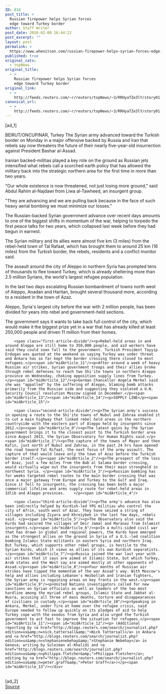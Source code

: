 ```yaml
---
ID: 816
post_title: >
  Russian firepower helps Syrian forces
  edge toward Turkey border
author: Staff Writer
post_date: 2016-02-08 16:44:22
post_excerpt: ""
layout: post
permalink: >
  https://www.whenitson.com/russian-firepower-helps-syrian-forces-edge-toward-turkey-border/
published: true
original_cats:
  - topNews
original_title:
  - >
    Russian firepower helps Syrian forces
    edge toward Turkey border
original_link:
  - >
    http://feeds.reuters.com/~r/reuters/topNews/~3/RRHyaTZe3lY/story01.htm
canonical_url:
  - >
    http://feeds.reuters.com/~r/reuters/topNews/~3/RRHyaTZe3lY/story01.htm
---
```

 [ad_1]
<br><div id="articleText">
<span id="midArticle_start"/>

<span id="midArticle_0"/><span class="focusParagraph" readability="5"><p><span class="articleLocation">BEIRUT/ONCUPINAR, Turkey</span> The Syrian army advanced toward the Turkish border on Monday in a major offensive backed by Russia and Iran that rebels say now threatens the future of their nearly five-year-old insurrection against President Bashar al-Assad.</p></span><span id="midArticle_1"/><p>Iranian backed-militias played a key role on the ground as Russian jets intensified what rebels call a scorched earth policy that has allowed the military back into the strategic northern area for the first time in more than two years. </p><span id="midArticle_2"/><p>"Our whole existence is now threatened, not just losing more ground," said Abdul Rahim al-Najdawi from Liwa al-Tawheed, an insurgent group.</p><span id="midArticle_3"/><p>"They are advancing and we are pulling back because in the face of such heavy aerial bombing we must minimize our losses."</p><span id="midArticle_4"/><p>The Russian-backed Syrian government advance over recent days amounts to one of the biggest shifts in momentum of the war, helping to torpedo the first peace talks for two years, which collapsed last week before they had begun in earnest.</p><span id="midArticle_5"/><p>The Syrian military and its allies were almost five km (3 miles) from the rebel-held town of Tal Rafaat, which has brought them to around 25 km (16 miles) from the Turkish border, the rebels, residents and a conflict monitor said.</p><span id="midArticle_6"/><p>The assault around the city of Aleppo in northern Syria has prompted tens of thousands to flee toward Turkey, which is already sheltering more than 2.5 million Syrians, the world's largest refugee population.</p><span id="midArticle_7"/><p>In the last two days escalating Russian bombardment of towns north west of Aleppo, Anadan and Haritan, brought several thousand more, according to a resident in the town of Azaz.</p><span id="midArticle_8"/><p>Aleppo, Syria's largest city before the war with 2 million people, has been divided for years into rebel and government-held sections.</p><span id="midArticle_9"/><p>The government says it wants to take back full control of the city, which would make it the biggest prize yet in a war that has already killed at least 250,000 people and driven 11 million from their homes.</p><span id="midArticle_10"/>
        
        <span class="first-article-divide"/><p>Rebel-held areas in and around Aleppo are still home to 350,000 people, and aid workers have said they could soon fall to the government. Turkish President Tayyip Erdogan was quoted at the weekend as saying Turkey was under threat and Ankara has so far kept the border crossing there closed to most refugees.</p><span id="midArticle_11"/><p>After around a week of heavy Russian air strikes, Syrian government troops and their allies broke through rebel defenses to reach two Shi'ite towns in northern Aleppo province on Wednesday, choking opposition supply lines from Turkey.</p><span id="midArticle_12"/><p>German Chancellor Angela Merkel said she was "appalled" by the suffering of Aleppo, blaming bomb attacks primarily from the Russian side and suggesting they violated a U.N. Security Council resolution Moscow signed in December.</p><span id="midArticle_13"/><span id="midArticle_14"/><p>SUPPLY LINE</p><span id="midArticle_15"/>
        
        <span class="second-article-divide"/><p>The Syrian army's success in opening a route to the Shi'ite towns of Nubul and Zahraa enabled it to cut a main highway that linked rebel held areas in the northern countryside with the eastern part of Aleppo held by insurgents since 2012.</p><span id="midArticle_0"/><p>The latest gains by the Syrian government brings it to the closest point to the Turkish border area since August 2013, the Syrian Observatory for Human Rights said.</p><span id="midArticle_1"/><p>The capture of the towns of Mayer and then Kafin, just north of Nubul and Zahraa, in the past 24 hrs have opened the road toward Tal Rifaat, the next focus of the army assault. The capture of that would leave only the town of Azaz before the Turkish border itself.</p><span id="midArticle_2"/><p>The prospect of the loss of Azaz, just a few miles from the Bab al Salama border crossing, would virtually wipe out the insurgents from their main stronghold in northwest Syria. </p><span id="midArticle_3"/><p>Russian bombing has for weeks targeted rebel routes to the main border crossing that was once a major gateway from Europe and Turkey to the Gulf and Iraq. Since it fell to insurgents, the crossing has been both a major commercial lifeline and arms supply route for rebel-held areas in Idlib and Aleppo provinces.    </p><span id="midArticle_4"/>
        
        <span class="third-article-divide"/><p>The army's advance has also been indirectly helped by Kurdish-led YPG militias who control the city of Afrin, south west of Azaz. They have seized a string of villages including Ziyara and Khreiybeh in the last few days, rebels said. </p><span id="midArticle_5"/><p>The Observatory also said the Kurds had secured the villages of Deir Jamal and Maranaz from Islamist insurgents.</p><span id="midArticle_6"/><p>In a multi-sided civil war that has drawn in global and regional powers, the Kurds have emerged as the strongest allies on the ground in Syria of a U.S.-led coalition bombing Islamic State militants in eastern Syria and northern Iraq. But Turkey, which supports other rebel groups, is hostile to the Syrian Kurds, which it views as allies of its own Kurdish separatists.</p><span id="midArticle_7"/><p>Russia joined the war last year with air strikes that it says are aimed at Islamic State, but which Turkey, Arab states and the West say are aimed mostly at other opponents of Assad.</p><span id="midArticle_8"/><p>Four months of Russian air strikes have tipped the momentum of the war Assad's way. With Moscow's help and allies including Lebanon's Hezbollah and Iranian fighters, the Syrian army is regaining areas on key fronts in the west.</p><span id="midArticle_9"/><p>United Nations investigators called for new sanctions on Syrian officials as well as leaders of the two most hardline among the myriad rebel groups, Islamic State and Jabhat al-Nusra, accusing all three of mass deaths, torture and disappearances of civilians in custody.</p><span id="midArticle_10"/><p>Speaking in Ankara, Merkel, under fire at home over the refugee crisis, said Europe needed to follow up quickly on its pledges of aid to help Turkey cope with the exodus from Syria and also urged the Turkish government to act fast to improve the situation for refugees.</p><span id="midArticle_11"/><span id="midArticle_12"/><p> (Additional reporting by <a href="http://blogs.reuters.com/search/journalist.php?edition=us&amp;n=nick.tattersall&amp;">Nick Tattersall</a> in Ankara and <a href="http://blogs.reuters.com/search/journalist.php?edition=us&amp;n=stephanienebehay&amp;">Stephanie Nebehay</a> in Geneva; writing by Suleiman al-Khalidi and <a href="http://blogs.reuters.com/search/journalist.php?edition=us&amp;n=philippa.fletcher&amp;">Philippa Fletcher</a>; editing by <a href="http://blogs.reuters.com/search/journalist.php?edition=us&amp;n=peter.graff&amp;">Peter Graff</a>)</p><span id="midArticle_13"/></div>
<br>[ad_2]
<br><a href="http://feeds.reuters.com/~r/reuters/topNews/~3/RRHyaTZe3lY/story01.htm">Source </a>
